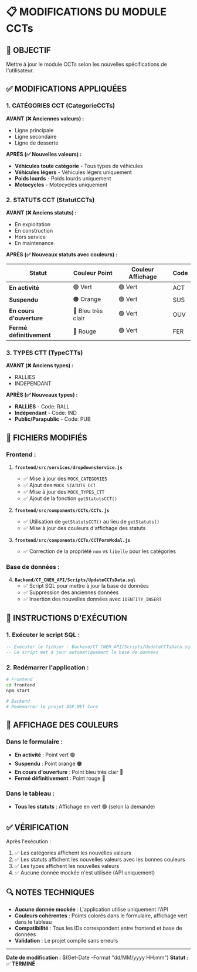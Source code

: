 # 📋 MODIFICATIONS DU MODULE CCTs

## 🎯 **OBJECTIF**
Mettre à jour le module CCTs selon les nouvelles spécifications de l'utilisateur.

## ✅ **MODIFICATIONS APPLIQUÉES**

### **1. CATÉGORIES CCT (CategorieCCTs)**

**AVANT (❌ Anciennes valeurs) :**
- Ligne principale
- Ligne secondaire  
- Ligne de desserte

**APRÈS (✅ Nouvelles valeurs) :**
- **Véhicules toute catégorie** - Tous types de véhicules
- **Véhicules légers** - Véhicules légers uniquement
- **Poids lourds** - Poids lourds uniquement
- **Motocycles** - Motocycles uniquement

### **2. STATUTS CCT (StatutCCTs)**

**AVANT (❌ Anciens statuts) :**
- En exploitation
- En construction
- Hors service
- En maintenance

**APRÈS (✅ Nouveaux statuts avec couleurs) :**

| **Statut** | **Couleur Point** | **Couleur Affichage** | **Code** |
|------------|-------------------|----------------------|----------|
| **En activité** | 🟢 Vert | 🟢 Vert | ACT |
| **Suspendu** | 🟠 Orange | 🟢 Vert | SUS |
| **En cours d'ouverture** | 🔵 Bleu très clair | 🟢 Vert | OUV |
| **Fermé définitivement** | 🔴 Rouge | 🟢 Vert | FER |

### **3. TYPES CTT (TypeCTTs)**

**AVANT (❌ Anciens types) :**
- RALLIES
- INDEPENDANT

**APRÈS (✅ Nouveaux types) :**
- **RALLIES** - Code: RALL
- **Indépendant** - Code: IND  
- **Public/Parapublic** - Code: PUB

## 🔧 **FICHIERS MODIFIÉS**

### **Frontend :**
1. **`frontend/src/services/dropdownsService.js`**
   - ✅ Mise à jour des `MOCK_CATEGORIES`
   - ✅ Ajout des `MOCK_STATUTS_CCT`
   - ✅ Mise à jour des `MOCK_TYPES_CTT`
   - ✅ Ajout de la fonction `getStatutsCCT()`

2. **`frontend/src/components/CCTs/CCTs.js`**
   - ✅ Utilisation de `getStatutsCCT()` au lieu de `getStatuts()`
   - ✅ Mise à jour des couleurs d'affichage des statuts

3. **`frontend/src/components/CCTs/CCTFormModal.js`**
   - ✅ Correction de la propriété `nom` vs `libelle` pour les catégories

### **Base de données :**
4. **`Backend/CT_CNEH_API/Scripts/UpdateCCTsData.sql`**
   - ✅ Script SQL pour mettre à jour la base de données
   - ✅ Suppression des anciennes données
   - ✅ Insertion des nouvelles données avec `IDENTITY_INSERT`

## 🚀 **INSTRUCTIONS D'EXÉCUTION**

### **1. Exécuter le script SQL :**
```sql
-- Exécuter le fichier : Backend/CT_CNEH_API/Scripts/UpdateCCTsData.sql
-- Ce script met à jour automatiquement la base de données
```

### **2. Redémarrer l'application :**
```bash
# Frontend
cd frontend
npm start

# Backend  
# Redémarrer le projet ASP.NET Core
```

## 🎨 **AFFICHAGE DES COULEURS**

### **Dans le formulaire :**
- **En activité** : Point vert 🟢
- **Suspendu** : Point orange 🟠  
- **En cours d'ouverture** : Point bleu très clair 🔵
- **Fermé définitivement** : Point rouge 🔴

### **Dans le tableau :**
- **Tous les statuts** : Affichage en vert 🟢 (selon la demande)

## ✅ **VÉRIFICATION**

Après l'exécution :
1. ✅ Les catégories affichent les nouvelles valeurs
2. ✅ Les statuts affichent les nouvelles valeurs avec les bonnes couleurs
3. ✅ Les types affichent les nouvelles valeurs
4. ✅ Aucune donnée mockée n'est utilisée (API uniquement)

## 🔍 **NOTES TECHNIQUES**

- **Aucune donnée mockée** : L'application utilise uniquement l'API
- **Couleurs cohérentes** : Points colorés dans le formulaire, affichage vert dans le tableau
- **Compatibilité** : Tous les IDs correspondent entre frontend et base de données
- **Validation** : Le projet compile sans erreurs

---
**Date de modification :** $(Get-Date -Format "dd/MM/yyyy HH:mm")
**Statut :** ✅ **TERMINÉ**

